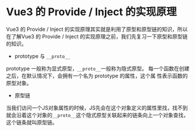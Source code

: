 # Vue3 的 Provide / Inject 的实现原理

Vue3 的 Provide / Inject 的实现原理其实就是利用了原型和原型链的知识，所以在了解Vue3 的 Provide / Inject 的实现原理之前，我们先复习一下原型和原型链的知识。

-  prototype 与 `__proto__`


prototype 一般称为显式原型，`__proto__`一般称为隐式原型。 每一个函数在创建之后，在默认情况下，会拥有一个名为 prototype 的属性，这个属 性表示函数的原型对象。

- 原型链 

当我们访问一个JS对象属性的时候，JS先会在这个对象定义的属性里找，找不到就会沿着这个对象的`__proto__`这个隐式原型关联起来的链条向上一个对象查找，这个链条就叫原型链。